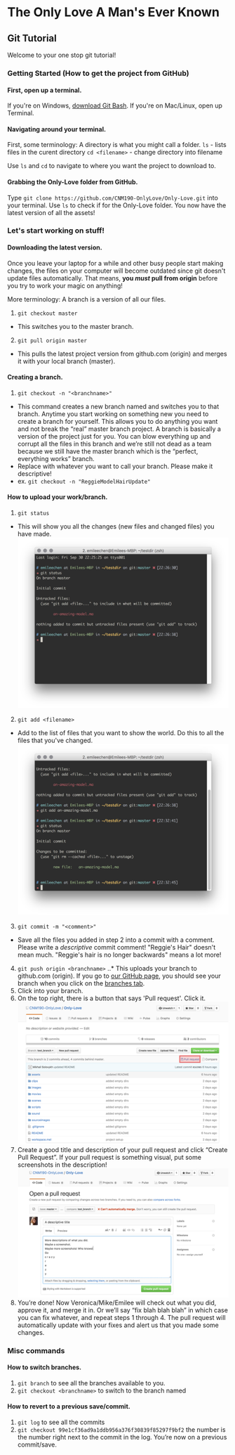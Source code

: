 # The Only Love A Man's Ever Known


## Git Tutorial
Welcome to your one stop git tutorial!


### Getting Started (How to get the project from GitHub)

#### First, open up a terminal.
If you're on Windows, [download Git Bash](https://git-scm.com/downloads).
If you're on Mac/Linux, open up Terminal.

#### Navigating around your terminal.
First, some terminology: A directory is what you might call a folder.
`ls` - lists files in the curent directory
`cd <filename>` - change directory into filename

Use `ls` and `cd` to navigate to where you want the project to download to.

#### Grabbing the Only-Love folder from GitHub.
Type `git clone https://github.com/CNM190-OnlyLove/Only-Love.git` into your terminal.
Use `ls` to check if for the Only-Love folder.
You now have the latest version of all the assets!


### Let's start working on stuff!

#### Downloading the latest version.
Once you leave your laptop for a while and other busy people start making changes, the files on your computer will become outdated since git doesn't update files automatically.
That means, **you *must* pull from origin** before you try to work your magic on anything!

More terminology: A branch is a version of all our files.

1. `git checkout master`
  * This switches you to the master branch.
2. `git pull origin master`
  * This pulls the latest project version from github.com (origin) and merges it with your local branch (master).

#### Creating a branch.
1. `git checkout -n "<branchname>"`
  * This command creates a new branch named <branchname> and switches you to that branch. Anytime you start working on something new you need to create a branch for yourself. This allows you to do anything you want and not break the “real” master branch project. A branch is basically a version of the project just for you. You can blow everything up and corrupt all the files in this branch and we’re still not dead as a team because we still have the master branch which is the “perfect, everything works” branch. 
  * Replace <branchname> with whatever you want to call your branch. Please make it descriptive!
  * ex. `git checkout -n "ReggieModelHairUpdate"`

#### How to upload your work/branch.
1. `git status`
  * This will show you all the changes (new files and changed files) you have made.
![Screenshot of terminal - git status](readme-images/gitstatus.png)
2. `git add <filename>`
  * Add <filename> to the list of files that you want to show the world. Do this to all the files that you've changed.
![Screenshot of terminal - git add](readme-images/gitadd.png)
3. `git commit -m "<comment>"`
  * Save all the files you added in step 2 into a commit with a comment. Please write a *descriptive* commit comment! "Reggie's Hair" doesn't mean much. "Reggie's hair is no longer backwards" means a lot more!
4. `git push origin <branchname>`
..* This uploads your branch to github.com (origin). If you go to [our GitHub page](https://github.com/CNM190-OnlyLove/Only-Love), you should see your branch when you click on the [branches tab](https://github.com/CNM190-OnlyLove/Only-Love/branches).
5. Click into your branch.
6. On the top right, there is a button that says 'Pull request'. Click it.
![Screenshot of GitHub - pull request](readme-images/branchpage.png)
7. Create a good title and description of your pull request and click “Create Pull Request”. If your pull request is something visual, put some screenshots in the description!
![Screenshot of GitHub - pull request](readme-images/pullrequest.png)
8. You’re done! Now Veronica/Mike/Emilee will check out what you did, approve it, and merge it in. Or we’ll say “fix blah blah blah” in which case you can fix whatever, and repeat steps 1 through 4. The pull request will automatically update with your fixes and alert us that you made some changes.


### Misc commands

#### How to switch branches.
1. `git branch` to see all the branches available to you.
2. `git checkout <branchname>` to switch to the branch named <branchname>

#### How to revert to a previous save/commit.
1. `git log` to see all the commits
2. `git checkout 99e1cf36ad9a1ddb956a376f30839f85297f9bf2` the number is the number right next to the commit in the log. You’re now on a previous commit/save.
